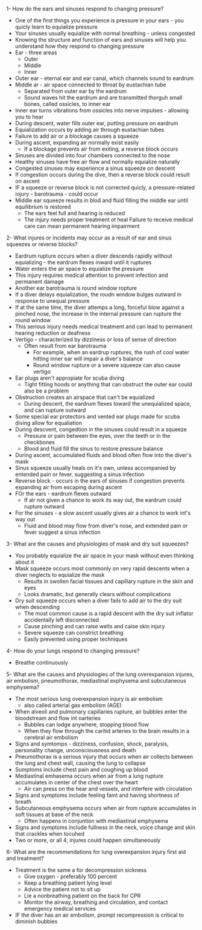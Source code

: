 1- How do the ears and sinuses respond to changing pressure?

- One of the first things you experience is pressure in your ears - you quicly learn to equialize pressure
- Your sinuses usually equialize with normal breathing - unless congested
- Knowing the structure and function of ears and sinuses will help you understand how they respond to changing pressure
- Ear - three areas
    - Outer
    - Middle 
    - Inner
- Outer ear - eternal ear and ear canal, which channels sound to eardrum
- Middle ar - air space connected to throat by eustachian tube
    - Separated from outer ear by the eardrum
    - Sound waves hit the eardrum and are transmitted thorguh small bones, called ossicles, to inner ear
- Inner ear turns vibrations from ossicles into nerve impulses - allowing you to hear
- During descent, water fills outer ear, putting pressure on eardrum
- Equialization occurs by adding air through eustachian tubes
- Failure to add air or a blockage causes a squeeze
- During ascent, expanding air normally exist easily
    - If a blockage prevents air from exiting, a reverse block occurs
- Sinuses are divided into four chambers connected to the nose
- Healthy sinuses have free air flow and normally equialize naturally
- Congested sinuses may experience a sinus squeeze on descent
- If congestion occurs during the dive, then a reverse block could result on ascent
- IF a squeeze or reverse block is not corrected quicly, a pressure-related injury - barotrauma - could occur
- Middle ear squeeze results in blod and fluid filling the middle ear until equilibrium is restored
    - The ears feel full and hearing is reduced
    - The injury needs proper treatment ot heal
    Failure to receive medical care can mean permanent hearing impairment

2- What injures or incidents may occur as a result of ear and sinus squeezes or reverse blocks?

- Eardrum rupture occurs when a diver descends rapidly without equializing - the eardrum flexes inward until it ruptures
- Water enters the air space to equialize the pressure
- This injury requires medical attention to prevent infection and permanent damage
- Another ear barotrauma is round window ropture
- If a diver delays equialization, the roudn window bulges outward in response to unequal pressure
- If at the same time, the diver attemps a long, forceful blow against a pinched nose, the increase in the internal pressure can rupture the round window
- This serious injury needs medical treatment and can lead to permanent hearing reduction or deafness
- Vertigo - characterized by dizziness or loss of sense of direction
    - Often result from ear barotrauma
        - For example, when an eardrup ruptures, the rush of cool water hitting inner ear will impair a diver's balance
        - Round window rupture or a severe squeeze can also cause vertigo
- Ear plugs aren't appropiate for scuba diving
    - Tight fitting hoods or anything that can obstruct the outer ear could also be a problem
- Obstruction creates an airspace that can't be equialized
    - During descent, the eardrum flexes toward the unequialized space, and can rupture outward
- Some special ear protectors and vented ear plugs made for scuba diving allow for equaliation
- During descvent, congedtion in the sinuses could result in a squeeze
    - Pressure or pain between the eyes, over the teeth or in the checkbones
    - Blood and fluid fill the sinus to restore pressure balance
- During ascent, accumulated fluids and blood often flow into the diver's mask
- Sinus squeeze usually heals on it's own, unless accompanied by entended pain or fever, suggesting a sinus infection
- Reverse block - occurs in the ears of sinuses if congestion prevents expanding air from escaping during ascent
- FOr the ears - eardrum flexes outward
    - If air not given a chance to work its way out, the eardrum could rupture outward
- For the sinuses - a slow ascent usually gives air a chance to work int's way out
    - Fluid and blood may flow from diver's nose, and extended pain or fever suggest a sinus infection

3- What are the causes and physiologies of mask and dry suit squeezes?

- You probably equialize the air space in your mask without even thinking about it
- Mask squeeze occurs most commonly on very rapid descents when a diver neglects to equialize the mask
    - Results in swollen facial tissues and capillary rupture in the skin and eyes
    - Looks dramatic, but generally clears without complications
- Dry suit squeeze occurs when a diver fails to add air to the dry suit when descending
    - The most common cause is a rapid descent with the dry suit inflator accidentally left disconnected
    - Cause pinching and can raise welts and caise skin injury
    - Severe squeeze can constrict breathing
    - Easily prevented using proper techniques

4- How do your lungs respond to changing pressure?

- Breathe continuously

5- What are the causes and physiologies of the lung overexpansion injures, air embolism, pneumothorax, mediastinal exphysema and subcutaneous emphysema?

- The most serious lung overexpansion injury is air embolism
    - also called arterial gas embolism (AGE)
- When alveoli and pulmonary capillaries rupture, air bubbles enter the bloodstream and flow int oarteries
    - Bubbles can lodge anywhere, stopping blood flow
    - When they flow through the caritid arteries to the brain results in a cerebral air embolism
- Signs and symtomps - dizziness, confusion, shock, paralysis, personality change, unconsciousness and death
- Pneumothorax is a serious injury that occurs when air collects between the lung and chest wall, causing the lung to collapse
- Sumptoms include chest pain and coughing up blood
- Mediastinal emhasema occurs when air from a lung rupture accumulates in center of the chest over the heart
    - Air can press on the hear and vessels, and interfere with circulation
- Signs and symptoms include feeling faint and having shortness of breath
- Subcutaneous emphysema occurs when air from rupture accumulates in soft tissues at base of the neck
    - Often happens in conjuntion with mediastinal emphysema
- Signs and symptoms include fullness in the neck, voice change and skin that crackles when tocuhed
- Two or more, or all 4, injures could happen simultaneously

6- What are the recommendations for lung overexpansion injury first aid and treatment?

- Treatment is the same a for decompression sickness
    - Give oxygen - preferably 100 percent
    - Keep a breathing patient lying level
    - Advice the patient not to sit up
    - Lie a nonbreathing patient on the back for CPR
    - Monitor the airway, breathing and circulation, and contact emergency medical services
- IF the diver has an air embolism, prompt recompression is critical to diminish bubbles